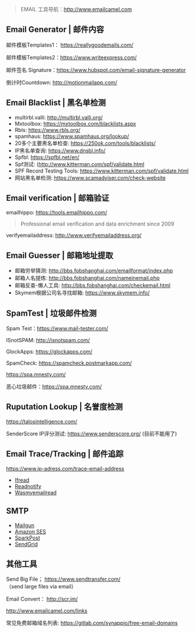 > EMAIL 工具导航：http://www.emailcamel.com

## Email Generator | 邮件内容

邮件模板Templates1： https://reallygoodemails.com/

邮件模板Templates2：https://www.writeexpress.com/

邮件签名 Signature：https://www.hubspot.com/email-signature-generator

倒计时Countdown: http://motionmailapp.com/

## Email Blacklist | 黑名单检测

- multirbl.valli: http://multirbl.valli.org/
- Mxtoolbox: https://mxtoolbox.com/blacklists.aspx
- Rbls: https://www.rbls.org/
- spamhaus: https://www.spamhaus.org/lookup/
- 20多个主要黑名单检查: https://250ok.com/tools/blacklists/
- IP黑名单查询: https://www.dnsbl.info/
- Spfbl: https://spfbl.net/en/
- Spf测试: (http://www.kitterman.com/spf/validate.html
- SPF Record Testing Tools: https://www.kitterman.com/spf/validate.html
- 网站黑名单检测: https://www.scamadviser.com/check-website

## Email verification | 邮箱验证

emailhippo: https://tools.emailhippo.com/

> Professional email verification and data enrichment since 2009

verifyemailaddress: http://www.verifyemailaddress.org/

## Email Guesser | 邮箱地址提取

- 邮箱穷举猜测: http://bbs.fobshanghai.com/emailformat/index.php
- 邮箱人名提炼: http://bbs.fobshanghai.com/nameinemail.php
- 邮箱反查-懒人工具: http://bbs.fobshanghai.com/checkemail.html
- Skymem根据公司名寻找邮箱: https://www.skymem.info/ 

## SpamTest | 垃圾邮件检测

Spam Test：https://www.mail-tester.com/

ISnotSPAM: http://isnotspam.com/

GlockApps: https://glockapps.com/

SpamCheck: https://spamcheck.postmarkapp.com/

https://spa.mnesty.com/

恶心垃圾邮件：https://spa.mnesty.com/

## Ruputation Lookup | 名誉度检测

https://talosintelligence.com/

SenderScore IP评分测试: https://www.senderscore.org/ (目前不能用了)

## Email Trace/Tracking | 邮件追踪

https://www.ip-adress.com/trace-email-address

- [Ifread](http://www.ifread.com/)
- [Readnotify](http://www.readnotify.com/)
- [Wasmyemailread](http://www.wasmyemailread.com/)

## SMTP

- [Mailgun](http://www.emailcamel.com/node/70)
- [Amazon SES](http://www.emailcamel.com/node/71)
- [SparkPost](https://www.sparkpost.com/) 
- [SendGrid](https://sendgrid.com/)

## 其他工具

Send Big File； https://www.sendtransfer.com/ （send large files via email）

Email Convert： http://scr.im/

http://www.emailcamel.com/links

常见免费邮箱域名列表: https://gitlab.com/synappio/free-email-domains